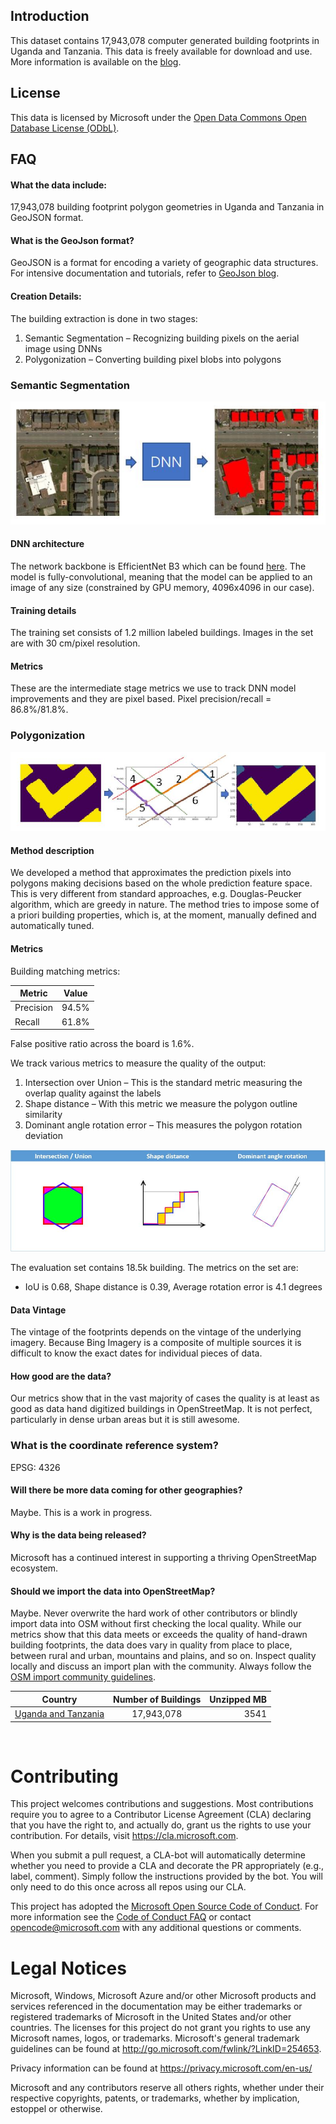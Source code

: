 Introduction
-------------------
This dataset contains 17,943,078 computer generated building footprints in Uganda and Tanzania. This data is freely available for download and use.
More information is available on the [blog](https://blogs.bing.com/maps/2019-09/microsoft-releases-18M-building-footprints-in-uganda-and-tanzania-to-enable-ai-assisted-mapping).

License
-------------------
This data is licensed by Microsoft under the [Open Data Commons Open Database License (ODbL)](https://opendatacommons.org/licenses/odbl/).

## FAQ
#### What the data include:
17,943,078 building footprint polygon geometries in Uganda and Tanzania in GeoJSON format.

#### What is the GeoJson format?
GeoJSON is a format for encoding a variety of geographic data structures. 
For intensive documentation and tutorials, refer to [GeoJson blog](http://geojson.org/).

#### Creation Details:
The building extraction is done in two stages:
1.	Semantic Segmentation – Recognizing building pixels on the aerial image using DNNs
2.	Polygonization – Converting building pixel blobs into polygons
### Semantic Segmentation
![](/images/segmentation.jpg)


#### DNN architecture
The network backbone is EfficientNet B3 which can be found [here](https://arxiv.org/abs/1905.11946).
The model is fully-convolutional, meaning that the model can be applied to an image of any size (constrained by GPU memory, 4096x4096 in our case).

#### Training details
The training set consists of 1.2 million labeled buildings. Images in the set are with 30 cm/pixel resolution.

#### Metrics
These are the intermediate stage metrics we use to track DNN model improvements and they are pixel based.
Pixel precision/recall = 86.8%/81.8%.

### Polygonization
![](/images/polygonization.jpg)

#### Method description
We developed a method that approximates the prediction pixels into polygons making decisions based on the whole prediction feature space. This is very different from standard approaches, e.g. Douglas-Peucker algorithm, which are greedy in nature. The method tries to impose some of a priori building properties, which is, at the moment, manually defined and automatically tuned.

#### Metrics
Building matching metrics:

| Metric | Value |
| --- | :---: |
| Precision | 94.5% |
| Recall | 61.8% |

False positive ratio across the board is 1.6%.

We track various metrics to measure the quality of the output:
1. Intersection over Union – This is the standard metric measuring the overlap quality against the labels
2. Shape distance – With this metric we measure the polygon outline similarity
3. Dominant angle rotation error – This measures the polygon rotation deviation

![](/images/bldgmetrics.JPG)

The evaluation set contains 18.5k building. The metrics on the set are:
- IoU is 0.68, Shape distance is 0.39, Average rotation error is 4.1 degrees

#### Data Vintage
The vintage of the footprints depends on the vintage of the underlying imagery. Because Bing Imagery is a composite of multiple sources it is difficult to know the exact dates for individual pieces of data.

#### How good are the data?
Our metrics show that in the vast majority of cases the quality is at least as good as data hand digitized buildings in OpenStreetMap. It is not perfect, particularly in dense urban areas but it is still awesome.

### What is the coordinate reference system?
EPSG: 4326

#### Will there be more data coming for other geographies?
Maybe. This is a work in progress.

#### Why is the data being released?
Microsoft has a continued interest in supporting a thriving OpenStreetMap ecosystem.

#### Should we import the data into OpenStreetMap?
Maybe. Never overwrite the hard work of other contributors or blindly import data into OSM without first checking the local quality. While our metrics show that this data meets or exceeds the quality of hand-drawn building footprints, the data does vary in quality from place to place, between rural and urban, mountains and plains, and so on. Inspect quality locally and discuss an import plan with the community. Always follow the [OSM import community guidelines](https://wiki.openstreetmap.org/wiki/Import/Guidelines).

| Country       | Number of Buildings  | Unzipped MB |
| ------------- |:-------------:| -----:|
| [Uganda and Tanzania](https://usbuildingdata.blob.core.windows.net/tanzania-uganda-buildings/UgandaAndTanzania_2019-09-16.zip)|17,943,078|3541|
<br>

# Contributing

This project welcomes contributions and suggestions.  Most contributions require you to agree to a
Contributor License Agreement (CLA) declaring that you have the right to, and actually do, grant us
the rights to use your contribution. For details, visit https://cla.microsoft.com.

When you submit a pull request, a CLA-bot will automatically determine whether you need to provide
a CLA and decorate the PR appropriately (e.g., label, comment). Simply follow the instructions
provided by the bot. You will only need to do this once across all repos using our CLA.

This project has adopted the [Microsoft Open Source Code of Conduct](https://opensource.microsoft.com/codeofconduct/).
For more information see the [Code of Conduct FAQ](https://opensource.microsoft.com/codeofconduct/faq/) or
contact [opencode@microsoft.com](mailto:opencode@microsoft.com) with any additional questions or comments.

# Legal Notices

Microsoft, Windows, Microsoft Azure and/or other Microsoft products and services referenced in the documentation
may be either trademarks or registered trademarks of Microsoft in the United States and/or other countries.
The licenses for this project do not grant you rights to use any Microsoft names, logos, or trademarks.
Microsoft's general trademark guidelines can be found at http://go.microsoft.com/fwlink/?LinkID=254653.

Privacy information can be found at https://privacy.microsoft.com/en-us/

Microsoft and any contributors reserve all others rights, whether under their respective copyrights, patents,
or trademarks, whether by implication, estoppel or otherwise.

